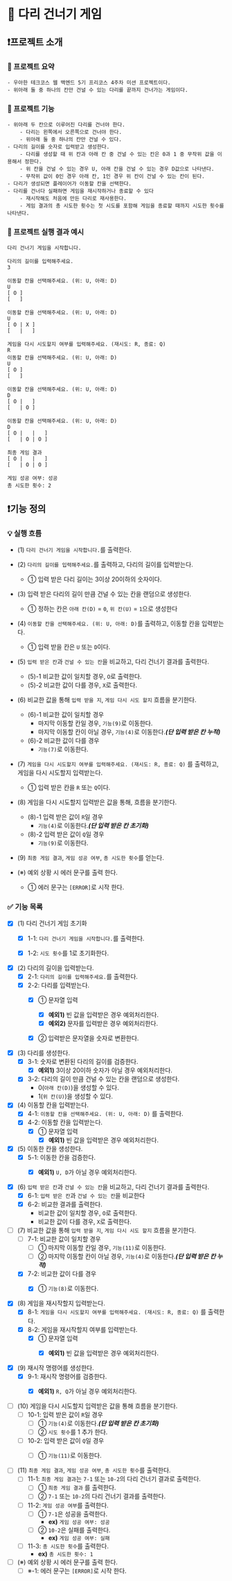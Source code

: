 # 🎢 다리 건너기 게임

## ❗프로젝트 소개

### 📄 프로젝트 요약

```
- 우아한 테크코스 웹 백엔드 5기 프리코스 4주차 미션 프로젝트이다.
- 위아래 둘 중 하나의 칸만 건널 수 있는 다리를 끝까지 건너가는 게임이다.
```

### 📄 프로젝트 기능

```
- 위아래 두 칸으로 이루어진 다리를 건너야 한다.
    - 다리는 왼쪽에서 오른쪽으로 건너야 한다.
    - 위아래 둘 중 하나의 칸만 건널 수 있다.
- 다리의 길이를 숫자로 입력받고 생성한다.
    - 다리를 생성할 때 위 칸과 아래 칸 중 건널 수 있는 칸은 0과 1 중 무작위 값을 이용해서 정한다.
    - 위 칸을 건널 수 있는 경우 U, 아래 칸을 건널 수 있는 경우 D값으로 나타낸다.
    - 무작위 값이 0인 경우 아래 칸, 1인 경우 위 칸이 건널 수 있는 칸이 된다.
- 다리가 생성되면 플레이어가 이동할 칸을 선택한다.
- 다리를 건너다 실패하면 게임을 재시작하거나 종료할 수 있다
    - 재시작해도 처음에 만든 다리로 재사용한다.
    - 게임 결과의 총 시도한 횟수는 첫 시도를 포함해 게임을 종료할 때까지 시도한 횟수를 나타낸다.
```

### 📄 프로젝트 실행 결과 예시

```
다리 건너기 게임을 시작합니다.

다리의 길이를 입력해주세요.
3

이동할 칸을 선택해주세요. (위: U, 아래: D)
U
[ O ]
[   ]

이동할 칸을 선택해주세요. (위: U, 아래: D)
U
[ O | X ]
[   |   ]

게임을 다시 시도할지 여부를 입력해주세요. (재시도: R, 종료: Q)
R
이동할 칸을 선택해주세요. (위: U, 아래: D)
U
[ O ]
[   ]

이동할 칸을 선택해주세요. (위: U, 아래: D)
D
[ O |   ]
[   | O ]

이동할 칸을 선택해주세요. (위: U, 아래: D)
D
[ O |   |   ]
[   | O | O ]

최종 게임 결과
[ O |   |   ]
[   | O | O ]

게임 성공 여부: 성공
총 시도한 횟수: 2
```

## ❗기능 정의

### 💡 실행 흐름
- (1) `다리 건너기 게임을 시작합니다.`를 출력한다.
- (2) `다리의 길이를 입력해주세요.`를 출력하고, 다리의 길이를 입력받는다.
    - ① 입력 받은 다리 길이는 3이상 20이하의 숫자이다.
- (3) 입력 받은 다리의 길이 만큼 건널 수 있는 칸을 랜덤으로 생성한다.
    - ① 정하는 칸은 `아래 칸(D)` = `0`, `위 칸(U)` = `1`으로 생성한다
- (4) `이동할 칸을 선택해주세요. (위: U, 아래: D)`를 출력하고, 이동할 칸을 입력받는다.
    - ① 입력 받을 칸은 `U` 또는 `D`이다.
- (5) `입력 받은 칸`과 `건널 수 있는 칸`을 비교하고, 다리 건너기 결과를 출력한다.
    - (5)-1 비교한 값이 일치할 경우, `O`로 출력한다.
    - (5)-2 비교한 값이 다를 경우, `X`로 출력한다.
- (6) 비교한 값을 통해 `입력 받을 지`, `게임 다시 시도 할지` 흐름을 분기한다.
    - (6)-1 비교한 값이 일치할 경우
        - 마지막 이동할 칸일 경우, `기능(9)`로 이동한다.
        - 마지막 이동할 칸이 아닐 경우, `기능(4)`로 이동한다.**_(단 입력 받은 칸 누적)_**
    - (6)-2 비교한 값이 다를 경우
        - `기능(7)`로 이동한다.
- (7) `게임을 다시 시도할지 여부를 입력해주세요. (재시도: R, 종료: Q)` 를 출력하고, 게임을 다시 시도할지 입력받는다.
    - ① 입력 받은 칸을 `R` 또는 `Q`이다.
- (8) 게임을 다시 시도할지 입력받은 값을 통해, 흐름을 분기한다.
    - (8)-1 입력 받은 값이 `R`일 경우
        - `기능(4)`로 이동한다.**_(단 입력 받은 칸 초기화)_**
    - (8)-2 입력 받은 값이 `Q`일 경우
        - `기능(9)`로 이동한다.
- (9) `최종 게임 결과`, `게임 성공 여부`, `총 시도한 횟수`를 얻는다.

- (※) 예외 상황 시 에러 문구를 출력 한다.
    - ① 에러 문구는 `[ERROR]`로 시작 한다.

### ✅ 기능 목록
- [x] (1) 다리 건너기 게임 초기화
    - [x] 1-1: `다리 건너기 게임을 시작합니다.`를 출력한다.
    - [x] 1-2: `시도 횟수`를 1로 초기화한다.


- [x] (2) 다리의 길이을 입력받는다.
    - [x] 2-1: `다리의 길이를 입력해주세요.`를 출력한다.
    - [x] 2-2: 다리를 입력받는다.
      - [x] ① 문자열 입력
        * [x] **예외1)** 빈 값을 입력받은 경우 예외처리한다.
        * [x] **예외2)** 문자를 입력받은 경우 예외처리한다.
      - [x] ② 입력받은 문자열을 숫자로 변환한다.

    
- [x] (3) 다리를 생성한다.
    - [x] 3-1: 숫자로 변환된 다리의 길이를 검증한다.
        * [x] **예외1)** 3이상 20이하 숫자가 아닐 경우 예외처리한다.
    - [x] 3-2: 다리의 길이 만큼 건널 수 있는 칸을 랜덤으로 생성한다.
        * 0(`아래 칸(D)`)을 생성할 수 있다.
        * 1(`위 칸(U)`)을 생성할 수 있다.

    
- [x] (4) 이동할 칸을 입력받는다.
    - [x] 4-1: `이동할 칸을 선택해주세요. (위: U, 아래: D)` 를 출력한다.
    - [x] 4-2: 이동할 칸을 입력받는다.
        - [x] ① 문자열 입력
            * [x] **예외1)** 빈 값을 입력받은 경우 예외처리한다.

- [x] (5) 이동한 칸을 생성한다.
    - [x] 5-1: 이동한 칸을 검증한다.
        * [x] **예외1)** `U, D`가 아닐 경우 예외처리한다.
      

- [x] (6) `입력 받은 칸`과 `건널 수 있는 칸`을 비교하고, 다리 건너기 결과를 출력한다.
    - [x] 6-1: `입력 받은 칸`과 `건널 수 있는 칸`을 비교한다
    - [x] 6-2: 비교한 결과를 출력한다.
        * 비교한 값이 일치할 경우, `O`로 출력한다.
        * 비교한 값이 다를 경우, `X`로 출력한다.


- [ ] (7) 비교한 값을 통해 `입력 받을 지`, `게임 다시 시도 할지` 흐름을 분기한다.
    - [ ] 7-1: 비교한 값이 일치할 경우
        - [ ] ① 마지막 이동할 칸일 경우, `기능(11)`로 이동한다.
        - [ ] ② 마지막 이동할 칸이 아닐 경우, `기능(4)`로 이동한다.**_(단 입력 받은 칸 누적)_**
    - [x] 7-2: 비교한 값이 다를 경우
        - [x] ① `기능(8)`로 이동한다.


- [x] (8) 게임을 재시작할지 입력받는다.
    - [x] 8-1: `게임을 다시 시도할지 여부를 입력해주세요. (재시도: R, 종료: Q)` 를 출력한다.
    - [x] 8-2: 게임을 재시작할지 여부를 입력받는다.
        - [x] ① 문자열 입력
            * [x] **예외1)** 빈 값을 입력받은 경우 예외처리한다.


- [x] (9) 재시작 명령어를 생성한다.
    - [x] 9-1: 재시작 명령어를 검증한다.
        * [x] **예외1)** `R, Q`가 아닐 경우 예외처리한다.


- [ ] (10) 게임을 다시 시도할지 입력받은 값을 통해 흐름을 분기한다.
    - [ ] 10-1: 입력 받은 값이 `R`일 경우
        - [ ] ① `기능(4)`로 이동한다.**_(단 입력 받은 칸 초기화)_**
        - [ ] ② `시도 횟수`를 1 추가 한다.
    - [ ] 10-2: 입력 받은 값이 `Q`일 경우
        - [ ] ① `기능(11)`로 이동한다.


- [ ] (11) `최종 게임 결과`, `게임 성공 여부`, `총 시도한 횟수`를 출력한다.
    - [ ] 11-1: `최종 게임 결과`는 `7-1` 또는 `10-2`의 다리 건너기 결과로 출력한다.
        - [ ] ① `최종 게임 결과` 를 출력한다.
        - [ ] ② `7-1` 또는 `10-2`의 다리 건너기 결과를 출력한다.
    - [ ] 11-2: `게임 성공 여부`를 출력한다.
        - [ ] ① `7-1`은 성공을 출력한다.
            *  **ex)** `게임 성공 여부: 성공`
        - [ ] ② `10-2`은 실패를 출력한다.
            *  **ex)** `게임 성공 여부: 실패`
    - [ ] 11-3: `총 시도한 횟수`를 출력한다.
        *  **ex)** `총 시도한 횟수: 1`
 

- [ ] (※) 예외 상황 시 에러 문구를 출력 한다.
    - [ ] ※-1: 에러 문구는 `[ERROR]`로 시작 한다.